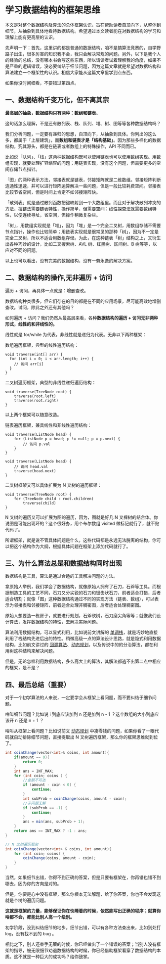 # 学习数据结构的框架思维


本文是对整个数据结构及算法的总体框架认识，旨在帮助读者自顶向下，从整体到细节，从抽象到具体地看待数据结构。希望通过本文读者能在对数据结构的学习和理解上能有更高层的认识。

先声明一下：首先，这里讲的都是普通的数据结构，咱不是搞算法竞赛的，自学野路子出生，很多厉害的知识我不会，我只会解决常规的问题。另外，以下是我个人的经验的总结，没有哪本书会写这些东西，所以请读者试着理解我的角度，如果不是严重的逻辑错误，没必要纠结于细节问题，因为这篇文章就是希望对数据结构和算法建立一个框架性的认识。相信大家能从这篇文章里学到点东西。

如果你没时间细看，不要错过第四点。

## **一、数据结构千变万化，但不离其宗**

**最高层的抽象，数据结构只有两种：数组和链表**。

这句话怎么理解，不是还有散列表、栈、队列、堆、树、图等等各种数据结构吗？

我们分析问题，一定要有递归的思想，自顶向下，从抽象到具体。你列出的这么多，都属于「上层建筑」，而**数组和链表才是「结构基础」**。因为那些多样化的数据结构，究其源头，都是在链表或者数组上的特殊操作，API 不同而已。

比如说「队列」、「栈」这两种数据结构既可以使用链表也可以使用数组实现。用数组实现，就要处理扩容缩容的问题；用链表实现，没有这个问题，但需要更多的空间存储节点指针。

「图」的两种表示方法，邻接表就是链表，邻接矩阵就是二维数组。邻接矩阵判断连通性迅速，并可以进行矩阵运算解决一些问题，但是一般比较耗费空间。邻接表比较节省空间，但是时间上肯定不如邻接矩阵快。

「散列表」就是通过散列函数把键映射到一个大数组里。而且对于解决散列冲突的方法，拉链法需要链表特性，操作简单，但需要空间；线性探查法就需要数组特性，以便连续寻址，省空间，但操作稍微复杂些。

「树」，用数组实现就是「堆」，因为「堆」是一个完全二叉树，用数组存储不需要节点指针，操作也比较简单；用链表实现就是很常见的那种「树」，因为不一定是完全二叉树，所以不适合用数组存储。为此，在这种链表「树」结构之上，又衍生出各种巧妙的设计，比如二叉搜索树、AVL 树、红黑树、区间树、B 树等等，以应对不同的问题。

以上也可以看出，没有完美的数据结构，没有一劳永逸的解决方案。

## **二、数据结构的操作,无非遍历 + 访问**

遍历 + 访问，再具体一点就是：增删查改。

数据结构种类很多，但它们存在的目的都是在不同的应用场景，尽可能高效地增删查改。试问，除此之外还有其他吗？

如何遍历 + 访问？我们仍然从最高层来看，各种**数据结构的遍历 + 访问无非两种形式，线性的和非线性的。**

线性就是 for/while 为代表，非线性就是递归为代表。无非以下两种框架：

数组遍历框架，典型的线性遍历结构：

```
void traverse(int[] arr) {    
  for (int i = 0; i < arr.length; i++) {  
    // 访问 arr[i]    
  }
}
```

二叉树遍历框架，典型的非线性递归遍历结构：

```
void traverse(TreeNode root) {
    traverse(root.left)
    traverse(root.right)
}
```

以上两个框架可以随意改造。

链表遍历框架，兼具线性和非线性遍历结构：

```
void traverse(ListNode head) {
    for (ListNode p = head; p != null; p = p.next) {
        // 访问 p.val
    }
}

void traverse(ListNode head) {
    // 访问 head.val
    traverse(head.next)
}
```

二叉树框架又可以具体扩展为 N 叉树的遍历框架：

```
void traverse(TreeNode root) {
    for (TreeNode child : root.children)
        traverse(child)
}
```

N 叉树的遍历又可以扩展为图的遍历，因为，图就是好几 N 叉棵树的结合体。你说图是可能出现环的？这个很好办，用个布尔数组 visited 做标记就行了，就不贴代码了。

所谓框架，就是说不管具体问题是什么，这些代码都是永远无法脱离的结构，你可以把这个结构作为大纲，根据具体问题在框架上添加代码就行了。

## **三、为什么算法总是和数据结构同时出现**

数据结构是工具，算法是通过合适的工具解决问题的方法。

拿原始人举例，我们学会了数据结构，就像原始人拥有了石刀，石斧等工具。而根据制造工具的工艺不同，石刀又分尖锐的石刀和锯齿状石刀，前者适合打猎，后者适合切割；就像「图」这种数据结构通过不同的实现方法（链表、数组），可以表示为邻接表和邻接矩阵，前者适合处理非稠密图，后者适合处理稠密图。

原始人想要造一栋房子，就要进行规划，石斧砍树，石刀磨尖角等等；就像我们设计算法，发挥数据结构的特性，去解决实际问题。

算法利用数据结构，可以显式利用，比如说前文讲解的 [单调栈](http://mp.weixin.qq.com/s?__biz=MzU0MDg5OTYyOQ==&mid=2247483803&idx=1&sn=d8c5fac3a15dcac0833445cb934e1a46&chksm=fb3361d9cc44e8cff919df33cf9f1517ce9ad746452f86dd93f282f4964e93ac1eb3abb10cde&scene=21#wechat_redirect)，就是巧妙地直接利用了栈结构先进后出的特性。稍微高级一点的算法设计思路，就是隐式利用数据结构，比如前文讲过的 [回溯算法](http://mp.weixin.qq.com/s?__biz=MzU0MDg5OTYyOQ==&mid=2247483841&idx=1&sn=9819393f9142892312fa3aeba173c879&chksm=fb336183cc44e895b7e7a29ec52f2504a1a6aa925655bcf129f1c215a376fa67c302d747f253&scene=21#wechat_redirect)、[动态规划](http://mp.weixin.qq.com/s?__biz=MzU0MDg5OTYyOQ==&mid=2247483818&idx=1&sn=6035f861d1b2bfd0178e842f26ac4836&chksm=fb3361e8cc44e8fe331154bfd32bd7b3b4f159bfad5d38d4a6b0b9f0d7e3485b93b828ee72cc&scene=21#wechat_redirect)，以及传说中的的分治算法，都在利用树这种结构来解决问题。

但是，无论怎样利用数据结构，多么高大上的算法，其解法都逃不出第二点中相应的框架，是不是？

## **四、最后总结（重要）**

对于一个初学算法的人来说，一定要学会从框架上看问题，而不要纠结于细节问题。

啥叫细节问题？比如说 i 到底应该加到 n 还是加到 n - 1 ？这个数组的大小到底应该开 n 还是 n + 1 ？

啥叫从框架上看问题？比如说前文 [动态规划](http://mp.weixin.qq.com/s?__biz=MzU0MDg5OTYyOQ==&mid=2247483818&idx=1&sn=6035f861d1b2bfd0178e842f26ac4836&chksm=fb3361e8cc44e8fe331154bfd32bd7b3b4f159bfad5d38d4a6b0b9f0d7e3485b93b828ee72cc&scene=21#wechat_redirect) 中凑零钱的问题，如果你看了一眼代码就自动排除细节问题，直接提取出 N 叉树遍历框架，那么你的框架思维就到位了。
```java
int coinChange(vector<int>& coins, int amount){
    if(amount == 0){
        return 0;
    }
    int ans = INT_MAX;
    for (int coin; coins ) {
        //金额不可达
        if (amount - coin < 0) {
            continue;
        }
        int subProb = coinChange(coins, amount - coin);
        //子问题无解
        if (subProb == -1) {
            continue;
        }
        ans = min(ans, subProb + 1);
    }
    return ans == INT_MAX ? -1 : ans;
}

// N 叉树遍历框架
int coinChange(vector<int> & coins, int amount){
    for (int coin; coins) {
        coinChange(coins, amount - coin);
    }
}
```


当然，如果细节出错，你得不到正确的答案，但是只要有框架在，你再错也错不到哪去，因为你的方向是对的。

但是，你要是心中没有框架，那么你根本无法解题，给了你答案，你也不会发现这就是个树的遍历问题。

**这就是框架的力量，能够保证你在快睡着的时候，依然能写出正确的程序；就算你啥都不会，都能比别人高一个级别。**

初学阶段，没到纠结细节的地步。细节出错，可以有各种方法查出来，比如到处打 log，没有找不到的 bug 。

相比之下，别人还束手无策的时候，你已经做出了一个错误的答案；当别人没有框架的指导，被无限细节劝退数据结构的时候，你已经借助框架看穿了数据结构的本质。这不就是一种巨大的成功吗？给你鼓掌。
